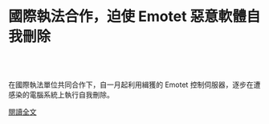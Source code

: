 # 國際執法合作，迫使 Emotet 惡意軟體自我刪除

<!--more-->
<!--161-->
<br><br/>

在國際執法單位共同合作下，自一月起利用緝獲的 Emotet 控制伺服器，逐步在遭感染的電腦系統上執行自我刪除。

[閱讀全文](https://www.twcert.org.tw/tw/cp-104-4664-cb505-1.html)



